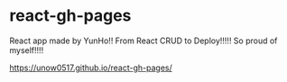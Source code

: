 # react-gh-pages 
React app made by YunHo!!
From React CRUD to Deploy!!!!!
So proud of myself!!!!

https://unow0517.github.io/react-gh-pages/
